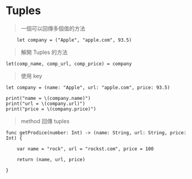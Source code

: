 # Tuples

> 一個可以回傳多個值的方法

		let company = ("Apple", "apple.com", 93.5)
		
> 解開 Tuples 的方法

	let(comp_name, comp_url, comp_price) = company
	
> 使用 key

	let company = (name: "Apple", url: "apple.com", price: 93.5)
	
	print("name = \(company.name)")
	print("url = \(company.url)")
	print("price = \(company.price)")
	
> method 回傳 tuples

	func getProdice(number: Int) -> (name: String, url: String, price: Int) {
	
		var name = "rock", url = "rockst.com", price = 100
		
		return (name, url, price)
	
	}